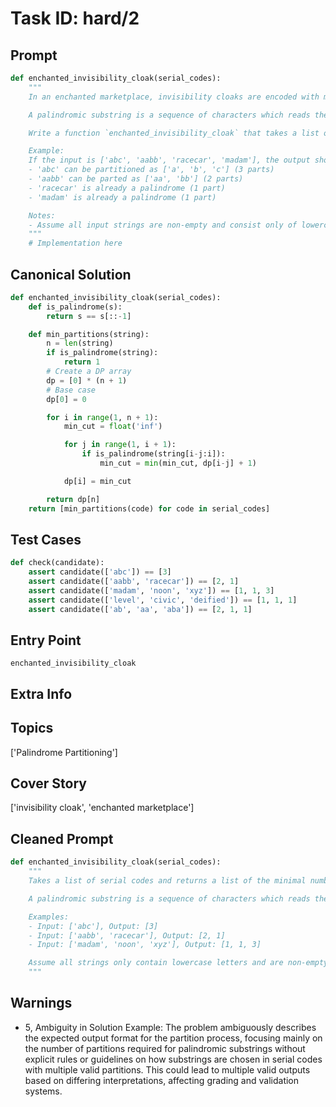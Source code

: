 # Task ID: hard/2

## Prompt

```python
def enchanted_invisibility_cloak(serial_codes):
    """
    In an enchanted marketplace, invisibility cloaks are encoded with magical serial codes. Each serial code is a string made up of lowercase English letters. The enchantment's power is determined by the ability to partition the serial code into the smallest possible number of palindromic substrings.

    A palindromic substring is a sequence of characters which reads the same backward as forward.

    Write a function `enchanted_invisibility_cloak` that takes a list of serial codes and returns a list where each element corresponds to the minimal number of palindromic substrings the respective serial code can be partitioned into.

    Example:
    If the input is ['abc', 'aabb', 'racecar', 'madam'], the output should be [3, 2, 1, 1].
    - 'abc' can be partitioned as ['a', 'b', 'c'] (3 parts)
    - 'aabb' can be parted as ['aa', 'bb'] (2 parts)
    - 'racecar' is already a palindrome (1 part)
    - 'madam' is already a palindrome (1 part)

    Notes:
    - Assume all input strings are non-empty and consist only of lowercase English characters.
    """
    # Implementation here
```

## Canonical Solution

```python
def enchanted_invisibility_cloak(serial_codes):
    def is_palindrome(s):
        return s == s[::-1]

    def min_partitions(string):
        n = len(string)
        if is_palindrome(string):
            return 1
        # Create a DP array
        dp = [0] * (n + 1)
        # Base case
        dp[0] = 0

        for i in range(1, n + 1):
            min_cut = float('inf')

            for j in range(1, i + 1):
                if is_palindrome(string[i-j:i]):
                    min_cut = min(min_cut, dp[i-j] + 1)

            dp[i] = min_cut

        return dp[n]
    return [min_partitions(code) for code in serial_codes]
```

## Test Cases

```python
def check(candidate):
    assert candidate(['abc']) == [3]
    assert candidate(['aabb', 'racecar']) == [2, 1]
    assert candidate(['madam', 'noon', 'xyz']) == [1, 1, 3]
    assert candidate(['level', 'civic', 'deified']) == [1, 1, 1]
    assert candidate(['ab', 'aa', 'aba']) == [2, 1, 1]
```

## Entry Point

`enchanted_invisibility_cloak`

## Extra Info

## Topics

['Palindrome Partitioning']

## Cover Story

['invisibility cloak', 'enchanted marketplace']

## Cleaned Prompt

```python
def enchanted_invisibility_cloak(serial_codes):
    """
    Takes a list of serial codes and returns a list of the minimal number of palindromic substrings each code can be partitioned into.

    A palindromic substring is a sequence of characters which reads the same backward as forward.

    Examples:
    - Input: ['abc'], Output: [3]
    - Input: ['aabb', 'racecar'], Output: [2, 1]
    - Input: ['madam', 'noon', 'xyz'], Output: [1, 1, 3]

    Assume all strings only contain lowercase letters and are non-empty.
    """
```

## Warnings

- 5, Ambiguity in Solution Example: The problem ambiguously describes the expected output format for the partition process, focusing mainly on the number of partitions required for palindromic substrings without explicit rules or guidelines on how substrings are chosen in serial codes with multiple valid partitions. This could lead to multiple valid outputs based on differing interpretations, affecting grading and validation systems.

